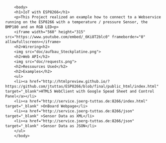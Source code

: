         <body>
        <h1>IoT with ESP8266</h1>
        <p>This Project realized an example how to connect to a Webservice running on the ESP8266 with a temperature / pressure Sensor, the BMP180 and an RGB LED<p>
        <iframe width="560" height="315" src="https://www.youtube.com/embed/_6Ki8T2blc0" frameborder="0" allowfullscreen></iframe>
        <h2>Wirering<h2>
        <img src="doc/aufbau_Steckplatine.png">
        <h2>Web API</h2>
        <img src="doc/requests.png">
        <h2>Ressources Used</h2>
        <h2>Examples</h2>
        <ul>
        <li><a href="http://htmlpreview.github.io/?https://github.com/jtuttas/ESP8266/blob/final/public_html/index.html" target="_blank">HTML5 WebClient with Google Spead Sheet and Control Panel</a></li>
        <li><a href="http://service.joerg-tuttas.de:8266/index.html" target="_blank" >OnBoard Webpage</li>
        <li><a href="http://service.joerg-tuttas.de:8266/json" target="_blank" >Sensor Data as XML</li>
        <li><a href="http://service.joerg-tuttas.de:8266/json" target="_blank" >Sensor Data as JSON</li>
        </ul>
        </body>


